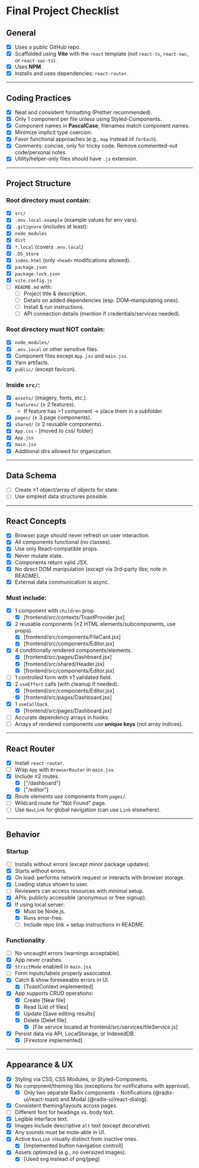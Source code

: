 # Final Project Checklist

## General
- [x] Uses a public GitHub repo.
- [x] Scaffolded using **Vite** with the `react` template (not `react-ts`, `react-swc`, or `react-swc-ts`).
- [x] Uses **NPM**.
- [x] Installs and uses dependencies: `react-router`.

---

## Coding Practices
- [x] Neat and consistent formatting (Prettier recommended).
- [x] Only 1 component per file unless using Styled-Components.
- [x] Component names in **PascalCase**; filenames match component names.
- [x] Minimize implicit type coercion.
- [x] Favor functional approaches (e.g., `map` instead of `forEach`).
- [x] Comments: concise, only for tricky code. Remove commented-out code/personal notes.
- [x] Utility/helper-only files should have `.js` extension.

---

## Project Structure

### Root directory must contain:
- [x] `src/`
- [x] `.env.local.example` (example values for env vars).
- [x] `.gitignore` (includes at least):
- [x] `node_modules`
- [x] `dist`
- [x] `*.local` (covers `.env.local`)
- [x] `.DS_Store`
- [x] `index.html` (only `<head>` modifications allowed).
- [x] `package.json`
- [x] `package-lock.json`
- [x] `vite.config.js`
- [ ] `README.md` with:
  - [ ] Project title & description.
  - [ ] Details on added dependencies (esp. DOM-manipulating ones).
  - [ ] Install & run instructions.
  - [ ] API connection details (mention if credentials/services needed).

### Root directory must NOT contain:
- [x] `node_modules/`
- [x] `.env.local` or other sensitive files.
- [x] Component files except `App.jsx` and `main.jsx`.
- [x] Yarn artifacts.
- [x] `public/` (except favicon).

### Inside `src/`:
- [x] `assets/` (imagery, fonts, etc.).
- [x] `features/` (≥ 2 features).
  - If feature has >1 component → place them in a subfolder.
- [x] `pages/` (≥ 3 page components).
- [x] `shared/` (≥ 2 reusable components).
- [x] `App.css` - [moved to css/ folder]
- [x] `App.jsx`
- [x] `main.jsx`
- [x] Additional dirs allowed for organization.

---

## Data Schema
- [ ] Create ≥1 object/array of objects for state.
- [ ] Use simplest data structures possible.

---

## React Concepts
- [x] Browser page should never refresh on user interaction.
- [x] All components functional (no classes).
- [x] Use only React-compatible props.
- [x] Never mutate state.
- [x] Components return valid JSX.
- [x] No direct DOM manipulation (except via 3rd-party libs; note in README).
- [x] External data communication is async.

### Must include:
- [x] 1 component with `children` prop.
  - [x] [frontend/src/contexts/ToastProvider.jsx]
- [x] 2 reusable components (≥2 HTML elements/subcomponents, use props).
  - [x] [frontend/src/components/FileCard.jsx]
  - [x] [frontend/src/components/Editor.jsx]
- [x] 4 conditionally rendered components/elements.
  - [x] [frontend/src/pages/Dashboard.jsx]
  - [x] [frontend/src/shared/Header.jsx]
  - [x] [frontend/src/components/Editor.jsx]
- [ ] 1 controlled form with ≥1 validated field.
- [x] 2 `useEffect` calls (with cleanup if needed).
  - [x] [frontend/src/components/Editor.jsx]
  - [x] [frontend/src/pages/Dashboard.jsx]
- [x] 1 `useCallback`.
  - [x] [frontend/src/pages/Dashboard.jsx]
- [ ] Accurate dependency arrays in hooks.
- [ ] Arrays of rendered components use **unique keys** (not array indices).

---

## React Router
- [x] Install `react-router`.
- [ ] Wrap `App` with `BrowserRouter` in `main.jsx`.
- [x] Include ≥2 routes.
  - [x] ["/dashboard"]
  - [x] ["/editor"]
- [x] Route elements use components from `pages/`.
- [ ] Wildcard route for "Not Found" page.
- [ ] Use `NavLink` for global navigation (can use `Link` elsewhere).

---

## Behavior

### Startup
- [ ] Installs without errors (except minor package updates).
- [x] Starts without errors.
- [x] On load: performs network request or interacts with browser storage.
- [x] Loading status shown to user.
- [ ] Reviewers can access resources with minimal setup.
- [x] APIs: publicly accessible (anonymous or free signup).
- [x] If using local server:
  - [x] Must be Node.js.
  - [x] Runs error-free.
  - [ ] Include repo link + setup instructions in README.

### Functionality
- [ ] No uncaught errors (warnings acceptable).
- [x] App never crashes.
- [x] `StrictMode` enabled in `main.jsx`.
- [ ] Form inputs/labels properly associated.
- [x] Catch & show foreseeable errors in UI.
  - [x] [ToastContext implemented]
- [x] App supports CRUD operations:
  - [x] Create [New file]
  - [x] Read [List of files]
  - [x] Update [Save editing results]
  - [x] Delete [Delet file]
    - [x] [File service located at frontend/src/services/fileService.js]
- [x] Persist data via API, LocalStorage, or IndexedDB. 
  - [x] [Firestore implemented]

---

## Appearance & UX
- [x] Styling via CSS, CSS Modules, or Styled-Components.
- [x] No component/theming libs (exceptions for notifications with approval).
  - [x] Only two separate Radix components - Notifications (@radix-ui/react-toast) and Modal (@radix-ui/react-dialog).
- [x] Consistent theming/layouts across pages.
- [ ] Different font for headings vs. body text.
- [x] Legible interface text.
- [x] Images include descriptive `alt` text (except decorative).
- [x] Any sounds must be mute-able in UI.
- [x] Active `NavLink` visually distinct from inactive ones.
  - [x] [Implemented button navigation controll]
- [x] Assets optimized (e.g., no oversized images).
  - [x] [Used svg instead of png/jpeg]